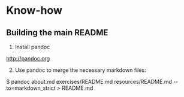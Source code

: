 Know-how
========

Building the main README
------------------------

1. Install pandoc

<http://pandoc.org>


2. Use pandoc to merge the necessary markdown files: 

$ pandoc about.md exercises/README.md resources/README.md --to=markdown_strict > README.md

